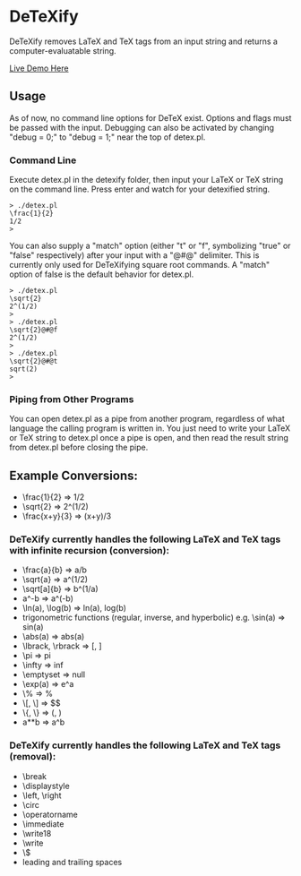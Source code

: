 # DeTeXify
DeTeXify removes LaTeX and TeX tags from an input string and returns a computer-evaluatable string.

[Live Demo Here](https://www.wireandkloudready.com/wkrcp/detexifier.php "Live Demo")

## Usage
As of now, no command line options for DeTeX exist. Options and flags must be passed with the input. Debugging can also be activated by changing "debug = 0;" to "debug = 1;" near the top of detex.pl.

### Command Line
Execute detex.pl in the detexify folder, then input your LaTeX or TeX string on the command line. Press enter and watch for your detexified string.
```
> ./detex.pl
\frac{1}{2}
1/2
> 
```

You can also supply a "match" option (either "t" or "f", symbolizing "true" or "false" respectively) after your input with a "@#@" delimiter. This is currently only used for DeTeXifying square root commands. A "match" option of false is the default behavior for detex.pl.
```
> ./detex.pl
\sqrt{2}
2^(1/2)
>
> ./detex.pl
\sqrt{2}@#@f
2^(1/2)
> 
> ./detex.pl
\sqrt{2}@#@t
sqrt(2)
>
```

### Piping from Other Programs
You can open detex.pl as a pipe from another program, regardless of what language the calling program is written in. You just need to write your LaTeX or TeX string to detex.pl once a pipe is open, and then read the result string from detex.pl before closing the pipe.

## Example Conversions:
- \\frac{1}{2} => 1/2
- \\sqrt{2} => 2^(1/2)
- \\frac{x+y}{3} => (x+y)/3

### DeTeXify currently handles the following LaTeX and TeX tags with infinite recursion (conversion):
- \\frac{a}{b} => a/b
- \\sqrt{a} => a^(1/2)
- \\sqrt[a]{b} => b^(1/a)
- a^-b => a^(-b)
- \\ln(a), \\log(b) => ln(a), log(b)
- trigonometric functions (regular, inverse, and hyperbolic) e.g. \sin(a) => sin(a)
- \\abs(a) => abs(a)
- \\lbrack, \\rbrack => [, ]
- \\pi => pi
- \\infty => inf
- \\emptyset => null
- \\exp(a) => e^a
- \\% => %
- \\[, \\] => $$
- \\{, \\} => (, )
- a**b => a^b

### DeTeXify currently handles the following LaTeX and TeX tags (removal):
- \\break
- \\displaystyle
- \\left, \\right
- \\circ
- \\operatorname
- \\immediate
- \\write18
- \\write
- \\$
- leading and trailing spaces
